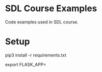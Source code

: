 # SDL Course Examples

Code examples used in SDL course.

# Setup

pip3 install -r requirements.txt

export FLASK_APP=<script>.py

export FLASK_DEBUG=1 // for automatically loading changes

flask run // inside module directory

# Windows

Use "set" instead of "export"
